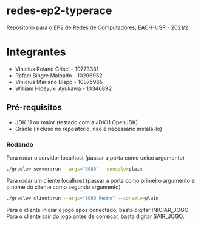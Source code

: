 # redes-ep2-typerace
Repositório para o EP2 de Redes de Computadores, EACH-USP - 2021/2

# Integrantes
* Vinicius Roland Crisci - 10773381
* Rafael Bingre Malhado - 10296952
* Vinicius Mariano Bispo - 10875965
* William Hideyuki Ayukawa - 10346892

## Pré-requisitos
* JDK 11 ou maior (testado com a JDK11 OpenJDK)
* Gradle (incluso no repositório, não é necessário instalá-lo)

### Rodando
Para rodar o servidor localhost (passar a porta como unico argumento)
```sh
./gradlew server:run --args="8080" --console=plain
```

Para rodar um cliente localhost (passar a porta como primeiro argumento e o nome do cliente como segundo argumento)
```sh
./gradlew client:run --args="8080 Pedro" --console=plain
```

Para o cliente iniciar o jogo apos conectado, basta digitar INICIAR_JOGO.
Para o cliente sair do jogo antes de comecar, basta digitar SAIR_JOGO.
